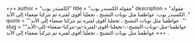 +++
author = "الكسندر بوب"
title = "مقولة الكسندر بوب"
description = "مقولة الكسندر بوب: عواطفنا مثل نوبات التشنج ، تجعلنا أقوى لفترة ثم تتركنا ضعفاء إلى الأبد ."
quote = '''عواطفنا مثل نوبات التشنج ، تجعلنا أقوى لفترة ثم تتركنا ضعفاء إلى الأبد .'''
slug = "عواطفنا-مثل-نوبات-التشنج-،-تجعلنا-أقوى-لفترة-ثم-تتركنا-ضعفاء-إلى-الأبد"
+++
عواطفنا مثل نوبات التشنج ، تجعلنا أقوى لفترة ثم تتركنا ضعفاء إلى الأبد .

